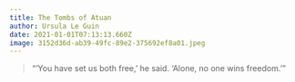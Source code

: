 ```yaml
---
title: The Tombs of Atuan
author: Ursula Le Guin
date: 2021-01-01T07:13:13.660Z
image: 3152d36d-ab39-49fc-89e2-375692ef8a01.jpeg
---
```

> “’You have set us both free,’ he said. ‘Alone, no one wins freedom.’”